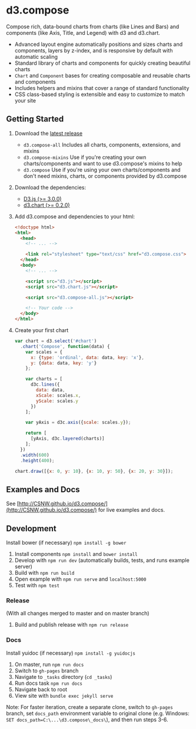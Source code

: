 # d3.compose

Compose rich, data-bound charts from charts (like Lines and Bars) and components (like Axis, Title, and Legend) with d3 and d3.chart.

- Advanced layout engine automatically positions and sizes charts and components, layers by z-index, and is responsive by default with automatic scaling
- Standard library of charts and components for quickly creating beautiful charts
- `Chart` and `Component` bases for creating composable and reusable charts and components
- Includes helpers and mixins that cover a range of standard functionality
- CSS class-based styling is extensible and easy to customize to match your site

## Getting Started

1. Download the [latest release](https://github.com/CSNW/d3.compose/releases)

    - `d3.compose-all` Includes all charts, components, extensions, and mixins
    - `d3.compose-mixins` Use if you're creating your own charts/components and want to use d3.compose's mixins to help
    - `d3.compose` Use if you're using your own charts/components and don't need mixins, charts, or components provided by d3.compose

2. Download the dependencies:

    - [D3.js (>= 3.0.0)](http://d3js.org/)
    - [d3.chart (>= 0.2.0)](http://misoproject.com/d3-chart/)

3. Add d3.compose and dependencies to your html:

    ```html
    <!doctype html>
    <html>
      <head>
        <!-- ... -->

        <link rel="stylesheet" type="text/css" href="d3.compose.css">
      </head>
      <body>
        <!-- ... -->

        <script src="d3.js"></script>
        <script src="d3.chart.js"></script>

        <script src="d3.compose-all.js"></script>

        <!-- Your code -->
      </body>
    </html>
    ```

4. Create your first chart

    ```js
    var chart = d3.select('#chart')
      .chart('Compose', function(data) {
        var scales = {
          x: {type: 'ordinal', data: data, key: 'x'},
          y: {data: data, key: 'y'}
        };

        var charts = [
          d3c.lines({
            data: data, 
            xScale: scales.x,
            yScale: scales.y
          })
        ];

        var yAxis = d3c.axis({scale: scales.y});

        return [
          [yAxis, d3c.layered(charts)]
        ];
      })
      .width(600)
      .height(400);

    chart.draw([{x: 0, y: 10}, {x: 10, y: 50}, {x: 20, y: 30}]);
    ```

## Examples and Docs

See [http://CSNW.github.io/d3.compose/](http://CSNW.github.io/d3.compose/) for live examples and docs.

## Development

Install bower (if necessary) `npm install -g bower`

1. Install components `npm install` and `bower install`
2. Develop with `npm run dev` (automatically builds, tests, and runs example server)
3. Build with `npm run build`
4. Open example with `npm run serve` and `localhost:5000`
5. Test with `npm test`

### Release

(With all changes merged to master and on master branch)

1. Build and publish release with `npm run release`

### Docs

Install yuidoc (if necessary) `npm install -g yuidocjs`

1. On master, run `npm run docs`
2. Switch to `gh-pages` branch
3. Navigate to `_tasks` directory (`cd _tasks`)
4. Run docs task `npm run docs`
5. Navigate back to root
6. View site with `bundle exec jekyll serve`

Note: For faster iteration, create a separate clone, switch to `gh-pages` branch, set `docs_path` environment variable to original clone (e.g. Windows: `SET docs_path=C:\...\d3.compose\_docs\`), and then run steps 3-6.
